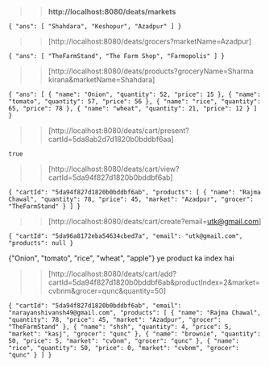 >> **http://localhost:8080/deats/markets**

`{
      "ans": [
          "Shahdara",
          "Keshopur",
          "Azadpur"
      ]
 }`

>>[http://localhost:8080/deats/grocers?marketName=Azadpur]

`{
     "ans": [
         "TheFarmStand",
         "The Farm Shop",
         "Farmopolis"
     ]
 }`
 
>>[http://localhost:8080/deats/products?groceryName=Sharma kirana&marketName=Shahdara]

`{
     "ans": [
         {
             "name": "Onion",
             "quantity": 52,
             "price": 15
         },
         {
             "name": "tomato",
             "quantity": 57,
             "price": 56
         },
         {
             "name": "rice",
             "quantity": 65,
             "price": 78
         },
         {
             "name": "wheat",
             "quantity": 21,
             "price": 12
         }
     ]
 }`
 
 >>[http://localhost:8080/deats/cart/present?cartId=5da8ab2d7d1820b0bddbf6aa]

`true`
 
 >>[http://localhost:8080/deats/cart/view?cartId=5da94f827d1820b0bddbf6ab]

`{
     "cartId": "5da94f827d1820b0bddbf6ab",
     "products": [
         {
             "name": "Rajma Chawal",
             "quantity": 78,
             "price": 45,
             "market": "Azadpur",
             "grocer": "TheFarmStand"
         }
     ]
 }`
 
 >>[http://localhost:8080/deats/cart/create?email=utk@gmail.com]

`{
     "cartId": "5da96a8172eba54634cbed7a",
     "email": "utk@gmail.com",
     "products": null
 }`
 
 
 {"Onion", "tomato", "rice", "wheat", "apple"}   ye product ka index hai
 
 >>[http://localhost:8080/deats/cart/add?cartId=5da94f827d1820b0bddbf6ab&productIndex=2&market=cvbnm&grocer=qunc&quantity=50]

`{
     "cartId": "5da94f827d1820b0bddbf6ab",
     "email": "narayanshivansh49@gmail.com",
     "products": [
         {
             "name": "Rajma Chawal",
             "quantity": 78,
             "price": 45,
             "market": "Azadpur",
             "grocer": "TheFarmStand"
         },
         {
             "name": "shsh",
             "quantity": 4,
             "price": 5,
             "market": "kasj",
             "grocer": "qunc"
         },
         {
             "name": "brownie",
             "quantity": 50,
             "price": 5,
             "market": "cvbnm",
             "grocer": "qunc"
         },
         {
             "name": "rice",
             "quantity": 50,
             "price": 0,
             "market": "cvbnm",
             "grocer": "qunc"
         }
     ]
 }`
 
 







